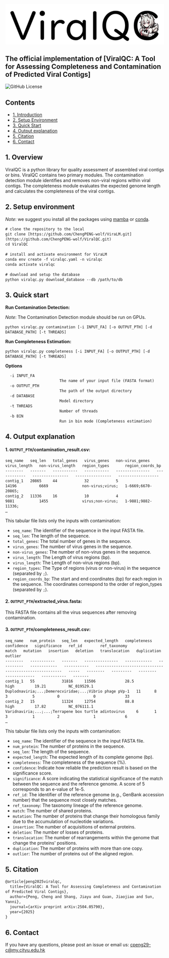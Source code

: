 <img src="logo.png" alt="image" width="800" height=auto>

## The official implementation of [ViralQC: A Tool for Assessing Completeness and Contamination of Predicted Viral Contigs]

![GitHub License](https://img.shields.io/github/license/ChengPENG-wolf/ViralQC)

## Contents

- [1. Introduction](#1-introduction)
- [2. Setup Environment](#2-setup-environment)
- [3. Quick Start](#3-quick-start)
- [4. Output explanation](#4-output-explanation)
- [5. Citation](#5-citation)
- [6. Contact](#6-contact)

## 1. Overview

ViralQC is a python library for quality assessment of assembled viral contigs or bins. ViralQC contains two primary modules. The contamination detection module identifies and removes non-viral regions within viral contigs. The completeness module evaluates the expected genome length and calculates the completeness of the viral contigs.

## 2. Setup environment

*Note*: we suggest you install all the packages using [mamba](https://github.com/mamba-org/mamba) or [conda](https://docs.conda.io/en/latest/miniconda.html).

```
# clone the repository to the local
git clone [https://github.com/ChengPENG-wolf/ViraLM.git](https://github.com/ChengPENG-wolf/ViralQC.git)
cd ViralQC

# install and activate environment for ViraLM
conda env create -f viralqc.yaml -n viralqc
conda activate viralqc

# download and setup the database
python viralqc.py download_database --db /path/to/db
```

## 3. Quick start

**Run Contamination Detection:**

*Note*: The Contamination Detection module should be run on GPUs.

```
python viralqc.py contamination [-i INPUT_FA] [-o OUTPUT_PTH] [-d DATABASE_PATH] [-t THREADS]
```

**Run Completeness Estimation:**

```
python viralqc.py completeness [-i INPUT_FA] [-o OUTPUT_PTH] [-d DATABASE_PATH] [-t THREADS]
```

**Options**

```
  -i INPUT_FA
                        The name of your input file (FASTA format)
  -o OUTPUT_PTH
                        The path of the output directory
  -d DATABASE
                        Model directory
  -t THREADS
                        Number of threads
  -b BIN
                        Run in bin mode (Completeness estimation)
```

## 4. Output explanation

#### 1. `OUTPUT_PTH`/contamination_result.csv:

```
seq_name   seq_len   total_genes   virus_genes   non-virus_genes   virus_length   non-virus_length   region_types       region_coords_bp
--------   -------   -----------   -----------   ---------------   ------------   ----------------   ----------------   ------------------
contig_1   20865     44            32            5                 14196          6669               non-virus;virus;   1-6669;6670-20865;
contig_2   11336     16            10            4                 9881           1455               virus;non-virus;   1-9881;9882-11336;
…
```

This tabular file lists only the inputs with contamination:

- `seq_name`: The identifier of the sequence in the input FASTA file.
- `seq_len`: The length of the sequence.
- `total_genes`: The total number of genes in the sequence.
- `virus_genes`: The number of virus genes in the sequence.
- `non-virus_genes`: The number of non-virus genes in the sequence.
- `virus_length`: The Length of virus regions (bp).
- `virus_length`: The Length of non-virus regions (bp).
- `region_types`: The Type of regions (virus or non-virus) in the sequence (separated by `;`).
- `region_coords_bp`: The start and end coordinates (bp) for each region in the sequence. The coordinates correspond to the order of region_types (separated by `;`).

#### 2. `OUTPUT_PTH`/extracted_virus.fasta:

This FASTA file contains all the virus sequences after removing contamination.

#### 3. `OUTPUT_PTH`/completeness_result.csv:

```
seq_name   num_protein   seq_len   expected_length   completeness   confidence   significance   ref_id        ref_taxonomy                                              match   mutation   insertion   deletion   translocation   duplication   outlier
--------   -----------   -------   ---------------   ------------   ----------   ------------   -----------   -------------------------------------------------------   -----   --------   ---------   --------   -------------   -----------   -------
contig_1   55            31816     11506             28.5           high         19.21          NC_019529.1   Duplodnaviria;...;Demerecviridae;...;Vibrio phage pVp-1   11      8          3           5          0               0             33
contig_2   15            11324     12754             88.8           high         17.82          NC_076111.1   Varidnaviria;...;...;Terrapene box turtle adintovirus     6       1          3           1          2               1             6
…
```

This tabular file lists only the inputs with contamination:

- `seq_name`: The identifier of the sequence in the input FASTA file.
- `num_protein`: The number of proteins in the sequence.
- `seq_len`: The length of the sequence.
- `expected_length`: The expected length of its complete genome (bp).
- `completeness`: The completeness of the sequence (%).
- `confidence`: Indicate how reliable the prediction result is based on the significance score.
- `significance`: A score indicating the statistical significance of the match between the sequence and the reference genome. A score of 5 corresponds to an e-value of 1e-5.
- `ref_id`: The identifier of the reference genome (e.g., GenBank accession number) that the sequence most closely matches.
- `ref_taxonomy`: The taxonomy lineage of the reference genome.
- `match`: The number of shared proteins.
- `mutation`: The number of proteins that change their homologous family due to the accumulation of nucleotide variations.
- `insertion`: The number of acquisitions of external proteins.
- `deletion`: The number of losses of proteins.
- `translocation`: The number of rearrangements within the genome that change the proteins' positions.
- `duplication`: The number of proteins with more than one copy.
- `outlier`: The number of proteins out of the aligned region.

## 5. Citation

```
@article{peng2025viralqc,
  title={ViralQC: A Tool for Assessing Completeness and Contamination of Predicted Viral Contigs},
  author={Peng, Cheng and Shang, Jiayu and Guan, Jiaojiao and Sun, Yanni},
  journal={arXiv preprint arXiv:2504.05790},
  year={2025}
}
```

## 6. Contact

If you have any questions, please post an issue or email us: cpeng29-c@my.cityu.edu.hk
